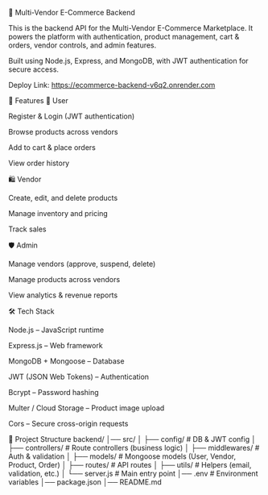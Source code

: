 🛒 Multi-Vendor E-Commerce Backend

This is the backend API for the Multi-Vendor E-Commerce Marketplace.
It powers the platform with authentication, product management, cart & orders, vendor controls, and admin features.

Built using Node.js, Express, and MongoDB, with JWT authentication for secure access.


Deploy Link: https://ecommerce-backend-v6q2.onrender.com

🚀 Features
👤 User

Register & Login (JWT authentication)

Browse products across vendors

Add to cart & place orders

View order history

🛍 Vendor

Create, edit, and delete products

Manage inventory and pricing

Track sales

🛡 Admin

Manage vendors (approve, suspend, delete)

Manage products across vendors

View analytics & revenue reports

🛠 Tech Stack

Node.js – JavaScript runtime

Express.js – Web framework

MongoDB + Mongoose – Database

JWT (JSON Web Tokens) – Authentication

Bcrypt – Password hashing

Multer / Cloud Storage – Product image upload

Cors – Secure cross-origin requests

📂 Project Structure
backend/
│── src/
│   ├── config/             # DB & JWT config
│   ├── controllers/        # Route controllers (business logic)
│   ├── middlewares/        # Auth & validation
│   ├── models/             # Mongoose models (User, Vendor, Product, Order)
│   ├── routes/             # API routes
│   ├── utils/              # Helpers (email, validation, etc.)
│   └── server.js           # Main entry point
│── .env                    # Environment variables
│── package.json
│── README.md
